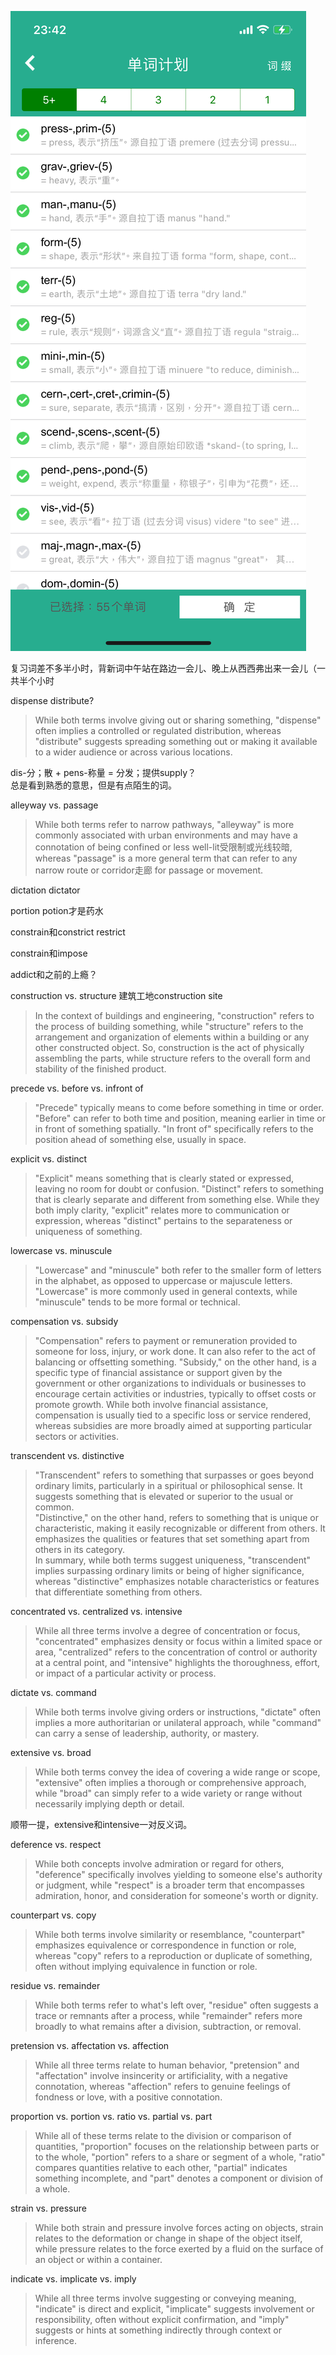 ![来点劲儿！](/assets/IMG_5250.PNG)

复习词差不多半小时，背新词中午站在路边一会儿、晚上从西西弗出来一会儿（一共半个小时

dispense distribute?  
>While both terms involve giving out or sharing something, "dispense" often implies a controlled or regulated distribution, whereas "distribute" suggests spreading something out or making it available to a wider audience or across various locations.

dis-分；散 + pens-称量 = 分发；提供supply？  
总是看到熟悉的意思，但是有点陌生的词。  

alleyway vs. passage
>While both terms refer to narrow pathways, "alleyway" is more commonly associated with urban environments and may have a connotation of being confined or less well-lit受限制或光线较暗, whereas "passage" is a more general term that can refer to any narrow route or corridor走廊 for passage or movement.

dictation dictator

portion potion才是药水

constrain和constrict restrict

constrain和impose

addict和之前的上瘾？

construction vs. structure 建筑工地construction site
>In the context of buildings and engineering, "construction" refers to the process of building something, while "structure" refers to the arrangement and organization of elements within a building or any other constructed object. So, construction is the act of physically assembling the parts, while structure refers to the overall form and stability of the finished product.

precede vs. before vs. infront of
>"Precede" typically means to come before something in time or order. "Before" can refer to both time and position, meaning earlier in time or in front of something spatially. "In front of" specifically refers to the position ahead of something else, usually in space.

explicit vs. distinct
>"Explicit" means something that is clearly stated or expressed, leaving no room for doubt or confusion. "Distinct" refers to something that is clearly separate and different from something else. While they both imply clarity, "explicit" relates more to communication or expression, whereas "distinct" pertains to the separateness or uniqueness of something.

lowercase vs. minuscule
>"Lowercase" and "minuscule" both refer to the smaller form of letters in the alphabet, as opposed to uppercase or majuscule letters. "Lowercase" is more commonly used in general contexts, while "minuscule" tends to be more formal or technical.

compensation vs. subsidy
>"Compensation" refers to payment or remuneration provided to someone for loss, injury, or work done. It can also refer to the act of balancing or offsetting something. "Subsidy," on the other hand, is a specific type of financial assistance or support given by the government or other organizations to individuals or businesses to encourage certain activities or industries, typically to offset costs or promote growth. While both involve financial assistance, compensation is usually tied to a specific loss or service rendered, whereas subsidies are more broadly aimed at supporting particular sectors or activities.

transcendent vs. distinctive
>"Transcendent" refers to something that surpasses or goes beyond ordinary limits, particularly in a spiritual or philosophical sense. It suggests something that is elevated or superior to the usual or common.  
>"Distinctive," on the other hand, refers to something that is unique or characteristic, making it easily recognizable or different from others. It emphasizes the qualities or features that set something apart from others in its category.  
>In summary, while both terms suggest uniqueness, "transcendent" implies surpassing ordinary limits or being of higher significance, whereas "distinctive" emphasizes notable characteristics or features that differentiate something from others.

concentrated vs. centralized vs. intensive
>While all three terms involve a degree of concentration or focus, "concentrated" emphasizes density or focus within a limited space or area, "centralized" refers to the concentration of control or authority at a central point, and "intensive" highlights the thoroughness, effort, or impact of a particular activity or process.

dictate vs. command
>While both terms involve giving orders or instructions, "dictate" often implies a more authoritarian or unilateral approach, while "command" can carry a sense of leadership, authority, or mastery.

extensive vs. broad
>While both terms convey the idea of covering a wide range or scope, "extensive" often implies a thorough or comprehensive approach, while "broad" can simply refer to a wide variety or range without necessarily implying depth or detail.

顺带一提，extensive和intensive一对反义词。

deference vs. respect
>While both concepts involve admiration or regard for others, "deference" specifically involves yielding to someone else's authority or judgment, while "respect" is a broader term that encompasses admiration, honor, and consideration for someone's worth or dignity.

counterpart vs. copy
>While both terms involve similarity or resemblance, "counterpart" emphasizes equivalence or correspondence in function or role, whereas "copy" refers to a reproduction or duplicate of something, often without implying equivalence in function or role.

residue vs. remainder
>While both terms refer to what's left over, "residue" often suggests a trace or remnants after a process, while "remainder" refers more broadly to what remains after a division, subtraction, or removal.

pretension vs. affectation vs. affection
>While all three terms relate to human behavior, "pretension" and "affectation" involve insincerity or artificiality, with a negative connotation, whereas "affection" refers to genuine feelings of fondness or love, with a positive connotation.

proportion vs. portion vs. ratio vs. partial vs. part
>While all of these terms relate to the division or comparison of quantities, "proportion" focuses on the relationship between parts or to the whole, "portion" refers to a share or segment of a whole, "ratio" compares quantities relative to each other, "partial" indicates something incomplete, and "part" denotes a component or division of a whole.

strain vs. pressure
>While both strain and pressure involve forces acting on objects, strain relates to the deformation or change in shape of the object itself, while pressure relates to the force exerted by a fluid on the surface of an object or within a container.

indicate vs. implicate vs. imply
>While all three terms involve suggesting or conveying meaning, "indicate" is direct and explicit, "implicate" suggests involvement or responsibility, often without explicit confirmation, and "imply" suggests or hints at something indirectly through context or inference.